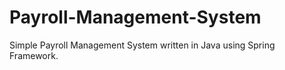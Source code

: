 # Payroll-Management-System

Simple Payroll Management System written in Java using Spring Framework.

